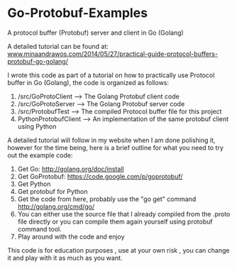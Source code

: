 Go-Protobuf-Examples
====================

A protocol buffer (Protobuf) server and client in Go (Golang)

A detailed tutorial can be found at: www.minaandrawos.com/2014/05/27/practical-guide-protocol-buffers-protobuf-go-golang/ 

I wrote this code as part of a tutorial on how to practically use Protocol buffer in Go (Golang), the code is organized as follows:  

1. /src/GoProtoClient --> The Golang Protobuf client code
2. /src/GoProtoServer --> The Golang Protobuf server code
3. /src/ProtobufTest --> The compiled Protocol buffer file for this project
4. PythonProtobufClient --> An implementation of the same protobuf client using Python

A detailed tutorial will follow in my website when I am done polishing it, however for the time being, here is a brief outline for what you need to try out the example code:  

1. Get Go: http://golang.org/doc/install 
2. Get GoProtobuf: https://code.google.com/p/goprotobuf/
3. Get Python
4. Get protobuf for Python
5. Get the code from here, probably use the "go get" command http://golang.org/cmd/go/ 
6. You can either use the source file that I already compiled from the .proto file directly or you can compile them again yourself using protobuf command tool.
7. Play around with the code and enjoy

This code is for education purposes , use at your own risk , you can change it and play with it as much as you want. 

